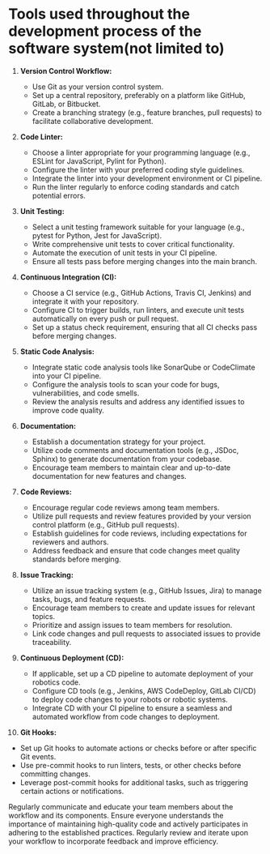 # Tools used throughout the development process of the software system(not limited to)

1. **Version Control Workflow:**
   - Use Git as your version control system.
   - Set up a central repository, preferably on a platform like GitHub, GitLab, or Bitbucket.
   - Create a branching strategy (e.g., feature branches, pull requests) to facilitate collaborative development.

2. **Code Linter:**
   - Choose a linter appropriate for your programming language (e.g., ESLint for JavaScript, Pylint for Python).
   - Configure the linter with your preferred coding style guidelines.
   - Integrate the linter into your development environment or CI pipeline.
   - Run the linter regularly to enforce coding standards and catch potential errors.

3. **Unit Testing:**
   - Select a unit testing framework suitable for your language (e.g., pytest for Python, Jest for JavaScript).
   - Write comprehensive unit tests to cover critical functionality.
   - Automate the execution of unit tests in your CI pipeline.
   - Ensure all tests pass before merging changes into the main branch.

4. **Continuous Integration (CI):**
   - Choose a CI service (e.g., GitHub Actions, Travis CI, Jenkins) and integrate it with your repository.
   - Configure CI to trigger builds, run linters, and execute unit tests automatically on every push or pull request.
   - Set up a status check requirement, ensuring that all CI checks pass before merging changes.

5. **Static Code Analysis:**
   - Integrate static code analysis tools like SonarQube or CodeClimate into your CI pipeline.
   - Configure the analysis tools to scan your code for bugs, vulnerabilities, and code smells.
   - Review the analysis results and address any identified issues to improve code quality.

6. **Documentation:**
   - Establish a documentation strategy for your project.
   - Utilize code comments and documentation tools (e.g., JSDoc, Sphinx) to generate documentation from your codebase.
   - Encourage team members to maintain clear and up-to-date documentation for new features and changes.

7. **Code Reviews:**
   - Encourage regular code reviews among team members.
   - Utilize pull requests and review features provided by your version control platform (e.g., GitHub pull requests).
   - Establish guidelines for code reviews, including expectations for reviewers and authors.
   - Address feedback and ensure that code changes meet quality standards before merging.

8. **Issue Tracking:**
   - Utilize an issue tracking system (e.g., GitHub Issues, Jira) to manage tasks, bugs, and feature requests.
   - Encourage team members to create and update issues for relevant topics.
   - Prioritize and assign issues to team members for resolution.
   - Link code changes and pull requests to associated issues to provide traceability.

9. **Continuous Deployment (CD):**
   - If applicable, set up a CD pipeline to automate deployment of your robotics code.
   - Configure CD tools (e.g., Jenkins, AWS CodeDeploy, GitLab CI/CD) to deploy code changes to your robots or robotic systems.
   - Integrate CD with your CI pipeline to ensure a seamless and automated workflow from code changes to deployment.

10. **Git Hooks:**
   - Set up Git hooks to automate actions or checks before or after specific Git events.
   - Use pre-commit hooks to run linters, tests, or other checks before committing changes.
   - Leverage post-commit hooks for additional tasks, such as triggering certain actions or notifications.

Regularly communicate and educate your team members about the workflow and its components. Ensure everyone understands the importance of maintaining high-quality code and actively participates in adhering to the established practices. Regularly review and iterate upon your workflow to incorporate feedback and improve efficiency.
